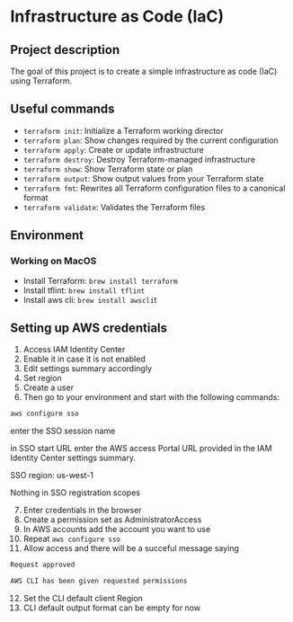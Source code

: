# Infrastructure as Code (IaC)

## Project description
The goal of this project is to create a simple infrastructure as code (IaC) using Terraform.

## Useful commands

- `terraform init`: Initialize a Terraform working director
- `terraform plan`: Show changes required by the current configuration
- `terraform apply`: Create or update infrastructure
- `terraform destroy`: Destroy Terraform-managed infrastructure
- `terraform show`: Show Terraform state or plan
- `terraform output`: Show output values from your Terraform state
- `terraform fmt`: Rewrites all Terraform configuration files to a canonical format
- `terraform validate`: Validates the Terraform files

## Environment

### Working on MacOS

- Install Terraform: `brew install terraform`
- Install tflint: `brew install tflint`
- Install aws cli: `brew install awscli`t

## Setting up AWS credentials

1. Access IAM Identity Center
2. Enable it in case it is not enabled
3. Edit settings summary accordingly
4. Set region
5. Create a user
6. Then go to your environment and start with the following commands:

```bash
aws configure sso
````

enter the SSO session name

in SSO start URL enter the AWS access Portal URL provided in the IAM Identity Center settings summary.

SSO region: us-west-1

Nothing in SSO registration scopes

7. Enter credentials in the browser
8. Create a permission set as AdministratorAccess
9. In AWS accounts add the account you want to use
10. Repeat ```aws configure sso```
11. Allow access and there will be a succeful message saying 

```bash
Request approved

AWS CLI has been given requested permissions
```

12. Set the CLI default client Region
13. CLI default output format can be empty for now